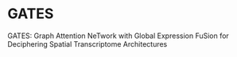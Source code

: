 # GATES
GATES: Graph Attention NeTwork with Global Expression FuSion for Deciphering Spatial Transcriptome Architectures
